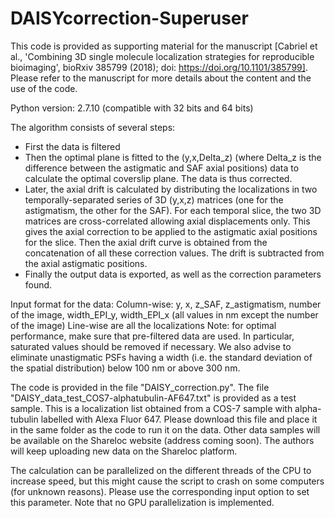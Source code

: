 # DAISYcorrection-Superuser

This code is provided as supporting material for the manuscript [Cabriel et al., 'Combining 3D single molecule localization strategies for reproducible bioimaging', bioRxiv 385799 (2018); doi: https://doi.org/10.1101/385799]. Please refer to the manuscript for more details about the content and the use of the code.

Python version: 2.7.10 (compatible with 32 bits and 64 bits)

The algorithm consists of several steps:
- First the data is filtered
- Then the optimal plane is fitted to the (y,x,Delta_z) (where Delta_z is the difference between the astigmatic and SAF axial positions) data to calculate the optimal coverslip plane. The data is thus corrected.
- Later, the axial drift is calculated by distributing the localizations in two temporally-separated series of 3D (y,x,z) matrices (one for the astigmatism, the other for the SAF). For each temporal slice, the two 3D matrices are cross-correlated allowing axial displacements only. This gives the axial correction to be applied to the astigmatic axial positions for the slice. Then the axial drift curve is obtained from the concatenation of all these correction values. The drift is subtracted from the axial astigmatic positions.
- Finally the output data is exported, as well as the correction parameters found.

Input format for the data:
Column-wise: y, x, z_SAF, z_astigmatism, number of the image, width_EPI_y, width_EPI_x (all values in nm except the number of the image)
Line-wise are all the localizations
Note: for optimal performance, make sure that pre-filtered data are used. In particular, saturated values should be removed if necessary. We also advise to eliminate unastigmatic PSFs having a width (i.e. the standard deviation of the spatial distribution) below 100 nm or above 300 nm.

The code is provided in the file "DAISY_correction.py".
The file "DAISY_data_test_COS7-alphatubulin-AF647.txt" is provided as a test sample. This is a localization list obtained from a COS-7 sample with alpha-tubulin labelled with Alexa Fluor 647.
Please download this file and place it in the same folder as the code to run it on the data.
Other data samples will be available on the Shareloc website (address coming soon). The authors will keep uploading new data on the Shareloc platform.

The calculation can be parallelized on the different threads of the CPU to increase speed, but this might cause the script to crash on some computers (for unknown reasons). Please use the corresponding input option to set this parameter. Note that no GPU parallelization is implemented.
